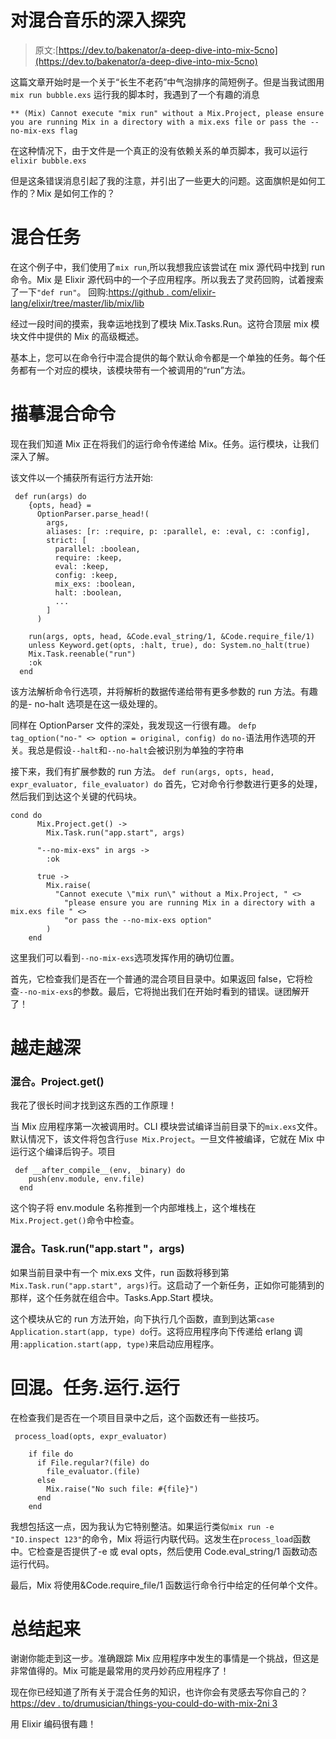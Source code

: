 # 对混合音乐的深入探究

> 原文:[https://dev.to/bakenator/a-deep-dive-into-mix-5cno](https://dev.to/bakenator/a-deep-dive-into-mix-5cno)

这篇文章开始时是一个关于“长生不老药”中气泡排序的简短例子。但是当我试图用`mix run bubble.exs`
运行我的脚本时，我遇到了一个有趣的消息

```
** (Mix) Cannot execute "mix run" without a Mix.Project, please ensure you are running Mix in a directory with a mix.exs file or pass the --no-mix-exs flag 
```

在这种情况下，由于文件是一个真正的没有依赖关系的单页脚本，我可以运行`elixir bubble.exs`

但是这条错误消息引起了我的注意，并引出了一些更大的问题。这面旗帜是如何工作的？Mix 是如何工作的？

# [](#mix-tasks)混合任务

在这个例子中，我们使用了`mix run`,所以我想我应该尝试在 mix 源代码中找到 run 命令。Mix 是 Elixir 源代码中的一个子应用程序。所以我去了灵药回购，试着搜索了一下`"def run"`。
回购:[https://github . com/elixir-lang/elixir/tree/master/lib/mix/lib](https://github.com/elixir-lang/elixir/tree/master/lib/mix/lib)

经过一段时间的摸索，我幸运地找到了模块 Mix.Tasks.Run。这符合顶层 mix 模块文件中提供的 Mix 的高级概述。

基本上，您可以在命令行中混合提供的每个默认命令都是一个单独的任务。每个任务都有一个对应的模块，该模块带有一个被调用的“run”方法。

# [](#tracing-a-mix-command)描摹混合命令

现在我们知道 Mix 正在将我们的运行命令传递给 Mix。任务。运行模块，让我们深入了解。

该文件以一个捕获所有运行方法开始:

```
 def run(args) do
    {opts, head} =
      OptionParser.parse_head!(
        args,
        aliases: [r: :require, p: :parallel, e: :eval, c: :config],
        strict: [
          parallel: :boolean,
          require: :keep,
          eval: :keep,
          config: :keep,
          mix_exs: :boolean,
          halt: :boolean,
          ...
        ]
      )

    run(args, opts, head, &Code.eval_string/1, &Code.require_file/1)
    unless Keyword.get(opts, :halt, true), do: System.no_halt(true)
    Mix.Task.reenable("run")
    :ok
  end 
```

该方法解析命令行选项，并将解析的数据传递给带有更多参数的 run 方法。有趣的是- no-halt 选项是在这一级处理的。

同样在 OptionParser 文件的深处，我发现这一行很有趣。
`defp tag_option("no-" <> option = original, config) do`
`no-`语法用作选项的开关。我总是假设`--halt`和`--no-halt`会被识别为单独的字符串

接下来，我们有扩展参数的 run 方法。
`def run(args, opts, head, expr_evaluator, file_evaluator) do`
首先，它对命令行参数进行更多的处理，然后我们到达这个关键的代码块。

```
cond do
      Mix.Project.get() ->
        Mix.Task.run("app.start", args)

      "--no-mix-exs" in args ->
        :ok

      true ->
        Mix.raise(
          "Cannot execute \"mix run\" without a Mix.Project, " <>
            "please ensure you are running Mix in a directory with a mix.exs file " <>
            "or pass the --no-mix-exs option"
        )
    end 
```

这里我们可以看到`--no-mix-exs`选项发挥作用的确切位置。

首先，它检查我们是否在一个普通的混合项目目录中。如果返回 false，它将检查`--no-mix-exs`的参数。最后，它将抛出我们在开始时看到的错误。谜团解开了！

# [](#going-deeper)越走越深

### [](#mixprojectget)混合。Project.get()

我花了很长时间才找到这东西的工作原理！

当 Mix 应用程序第一次被调用时。CLI 模块尝试编译当前目录下的`mix.exs`文件。默认情况下，该文件将包含行`use Mix.Project`。一旦文件被编译，它就在 Mix 中运行这个编译后钩子。项目

```
 def __after_compile__(env, _binary) do
    push(env.module, env.file)
  end 
```

这个钩子将 env.module 名称推到一个内部堆栈上，这个堆栈在`Mix.Project.get()`命令中检查。

### [](#mixtaskrunappstart-args)混合。Task.run("app.start "，args)

如果当前目录中有一个 mix.exs 文件，run 函数将移到第`Mix.Task.run("app.start", args)`行。这启动了一个新任务，正如你可能猜到的那样，这个任务就在组合中。Tasks.App.Start 模块。

这个模块从它的 run 方法开始，向下执行几个函数，直到到达第`case Application.start(app, type) do`行。这将应用程序向下传递给 erlang 调用`:application.start(app, type)`来启动应用程序。

# [](#back-to-mixtasksrunrun)回混。任务.运行.运行

在检查我们是否在一个项目目录中之后，这个函数还有一些技巧。

```
 process_load(opts, expr_evaluator)

    if file do
      if File.regular?(file) do
        file_evaluator.(file)
      else
        Mix.raise("No such file: #{file}")
      end
    end 
```

我想包括这一点，因为我认为它特别整洁。如果运行类似`mix run -e "IO.inspect 123"`的命令，Mix 将运行内联代码。这发生在`process_load`函数中。它检查是否提供了-e 或 eval opts，然后使用 Code.eval_string/1 函数动态运行代码。

最后，Mix 将使用&Code.require_file/1 函数运行命令行中给定的任何单个文件。

# [](#wrap-up)总结起来

谢谢你能走到这一步。准确跟踪 Mix 应用程序中发生的事情是一个挑战，但这是非常值得的。Mix 可能是最常用的灵丹妙药应用程序了！

现在你已经知道了所有关于混合任务的知识，也许你会有灵感去写你自己的？[https://dev . to/drumusician/things-you-could-do-with-mix-2ni 3](https://dev.to/drumusician/things-you-could-do-with-mix-2ni3)

用 Elixir 编码很有趣！